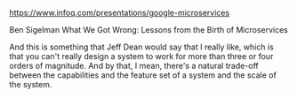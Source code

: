 
https://www.infoq.com/presentations/google-microservices

Ben Sigelman
What We Got Wrong: Lessons from the Birth of Microservices

And this is something that Jeff Dean would say that I really like, which is that you can't really design a system to work for more than three or four orders of magnitude. And by that, I mean, there's a natural trade-off between the capabilities and the feature set of a system and the scale of the system.
